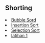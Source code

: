 <html>
<head>
    <h2>Shorting</h2>
</head>
<body>
    <li><a href="https://github.com/oktomigo/LATIHAN-ASD/blob/15b217f51512406d0f7cea7fcdd1f942ef61b513/Shorting/penjelasan/README1.md">Bubble Sord</a></li>
    <li><a href="https://github.com/oktomigo/LATIHAN-ASD/blob/962875452aa3e7f2e46073b34e6d462f0516ab05/Shorting/penjelasan/README2.md">Insertion Sort</a></li>
    <li><a href="https://github.com/oktomigo/LATIHAN-ASD/blob/15b217f51512406d0f7cea7fcdd1f942ef61b513/Shorting/penjelasan/README3.md">Selection Sort</a></li>
    <li><a href="#latihan">latihan 1</a></li>    
</body>
</html>
